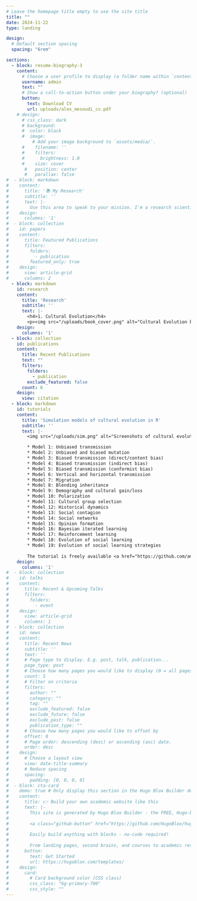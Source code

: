 ```yaml
---
# Leave the homepage title empty to use the site title
title: ""
date: 2024-11-22
type: landing

design:
  # Default section spacing
  spacing: "6rem"

sections:
  - block: resume-biography-3
    content:
      # Choose a user profile to display (a folder name within `content/authors/`)
      username: admin
      text: ""
      # Show a call-to-action button under your biography? (optional)
      button:
        text: Download CV
        url: uploads/alex_mesoudi_cv.pdf
    # design:
      # css_class: dark
      # background:
      #  color: black
      #  image:
          # Add your image background to `assets/media/`.
      #    filename: ''
      #    filters:
      #      brightness: 1.0
      #    size: cover
       #   position: center
       #   parallax: false
#  - block: markdown
#    content:
#      title: '📚 My Research'
#      subtitle: ''
#      text: |-
#        Use this area to speak to your mission. I'm a research scientist in the Moonshot team at DeepMind.  #  I blog about machine learning, deep learning, and moonshots.
#    design:
#      columns: '1'
#  - block: collection
#    id: papers
#    content:
#      title: Featured Publications
#      filters:
#        folders:
#          - publication
#        featured_only: true
#    design:
#      view: article-grid
#      columns: 2
  - block: markdown
    id: research
    content:
      title: 'Research'
      subtitle: ''
      text: |-
        <h4>1. Cultural Evolution</h4>
        <p><img src="/uploads/book_cover.png" alt="Cultural Evolution book cover" style="width:200px;margin-left:20px;margin-right:20px;margin-bottom:10px;float:right;">The human species has an extraordinary reliance on culture, i.e. the vast body of beliefs, knowledge and skills that we acquire from other individuals via social learning. While other species adapt to their environments primarily via genetic evolution, we adapt via cultural evolution. I am interested in how this process of cultural evolution works, its similarities and differences to genetic evolution, and how traditional social science findings and topics can be studied within an evolutionary framework.</p>
    design:
      columns: '1'
  - block: collection
    id: publications
    content:
      title: Recent Publications
      text: ""
      filters:
        folders:
          - publication
        exclude_featured: false
      count: 6
    design:
      view: citation
  - block: markdown
    id: tutorials
    content:
      title: 'Simulation models of cultural evolution in R'
      subtitle: ''
      text: |-
        <img src="/uploads/sim.png" alt="Screenshots of cultural evolution simulations"> <a href="https://github.com/amesoudi/cultural_evolution_ABM_tutorial">This tutorial</a> shows how to create very simple simulation or agent-based models of cultural evolution in R. It uses the RStudio notebook or RMarkdown (.Rmd) format, allowing you to execute code as you read the explanatory text. Each model is contained in a separate RMarkdown file which you can open in RStudio. Currently these are:

        * Model 1: Unbiased transmission
        * Model 2: Unbiased and biased mutation
        * Model 3: Biased transmission (direct/content bias)
        * Model 4: Biased transmission (indirect bias)
        * Model 5: Biased transmission (conformist bias)
        * Model 6: Vertical and horizontal transmission
        * Model 7: Migration
        * Model 8: Blending inheritance
        * Model 9: Demography and cultural gain/loss
        * Model 10: Polarization
        * Model 11: Cultural group selection
        * Model 12: Historical dynamics
        * Model 13: Social contagion
        * Model 14: Social networks
        * Model 15: Opinion formation
        * Model 16: Bayesian iterated learning
        * Model 17: Reinforcement learning
        * Model 18: Evolution of social learning
        * Model 19: Evolution of social learning strategies
        
        The tutorial is freely available <a href="https://github.com/amesoudi/cultural_evolution_ABM_tutorial">in this github repository</a>. An online version which contains the compiled models with outputs can be found <a href="https://bookdown.org/amesoudi/ABMtutorial_bookdown/">on this bookdown site</a>.
    design:
      columns: '1'
#  - block: collection
#    id: talks
#    content:
#      title: Recent & Upcoming Talks
#      filters:
#        folders:
#          - event
#    design:
#      view: article-grid
#      columns: 1
#  - block: collection
#    id: news
#    content:
#      title: Recent News
#      subtitle: ''
#      text: ''
#      # Page type to display. E.g. post, talk, publication...
#      page_type: post
#      # Choose how many pages you would like to display (0 = all pages)
#      count: 5
#      # Filter on criteria
#      filters:
#        author: ""
#        category: ""
#        tag: ""
#        exclude_featured: false
#        exclude_future: false
#        exclude_past: false
#        publication_type: ""
#      # Choose how many pages you would like to offset by
#      offset: 0
#      # Page order: descending (desc) or ascending (asc) date.
#      order: desc
#    design:
#      # Choose a layout view
#      view: date-title-summary
#      # Reduce spacing
#      spacing:
#        padding: [0, 0, 0, 0]
#  - block: cta-card
#    demo: true # Only display this section in the Hugo Blox Builder demo site
#    content:
#      title: 👉 Build your own academic website like this
#      text: |-
#        This site is generated by Hugo Blox Builder - the FREE, Hugo-based open source website builder trusted by 250,000+ academics like you.
#
#        <a class="github-button" href="https://github.com/HugoBlox/hugo-blox-builder" data-color-scheme="no-preference: light; light: light; dark: dark;" data-icon="octicon-star" data-size="large" data-show-count="true" aria-label="Star HugoBlox/hugo-blox-builder on GitHub">Star</a>
#
#        Easily build anything with blocks - no-code required!
#        
#        From landing pages, second brains, and courses to academic resumés, conferences, and tech blogs.
#      button:
#        text: Get Started
#        url: https://hugoblox.com/templates/
#    design:
#      card:
#        # Card background color (CSS class)
#        css_class: "bg-primary-700"
#        css_style: ""
---
```

